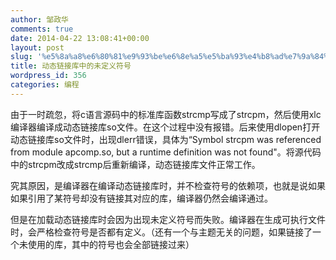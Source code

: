 ```yaml
---
author: 邹政华
comments: true
date: 2014-04-22 13:08:41+00:00
layout: post
slug: '%e5%8a%a8%e6%80%81%e9%93%be%e6%8e%a5%e5%ba%93%e4%b8%ad%e7%9a%84%e6%9c%aa%e5%ae%9a%e4%b9%89%e7%ac%a6%e5%8f%b7'
title: 动态链接库中的未定义符号
wordpress_id: 356
categories: 编程
---
```


由于一时疏忽，将c语言源码中的标准库函数strcmp写成了strcpm，然后使用xlc编译器编译成动态链接库so文件。在这个过程中没有报错。后来使用dlopen打开动态链接库so文件时，出现dlerr错误，具体为“Symbol strcpm was referenced from module apcomp.so, but a runtime definition was not found"。将源代码中的strcpm改成strcmp后重新编译，动态链接库文件正常工作。

究其原因，是编译器在编译动态链接库时，并不检查符号的依赖项，也就是说如果如果引用了某符号却没有链接其对应的库，编译器仍然会编译通过。

但是在加载动态链接库时会因为出现未定义符号而失败。编译器在生成可执行文件时，会严格检查符号是否都有定义。（还有一个与主题无关的问题，如果链接了一个未使用的库，其中的符号也会全部链接过来）
